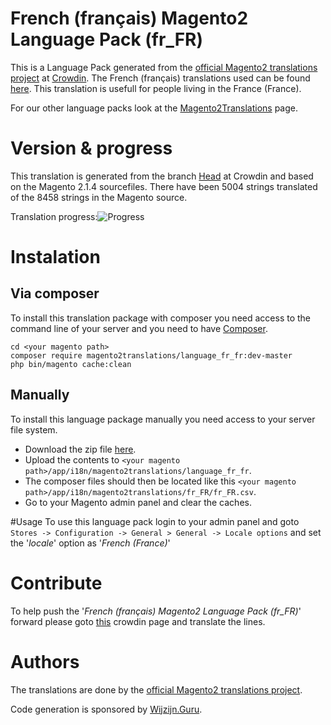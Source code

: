 # French (français) Magento2 Language Pack (fr_FR)
This is a Language Pack generated from the [official Magento2 translations project](https://crowdin.com/project/magento-2) at [Crowdin](https://crowdin.com).
The French (français) translations used can be found [here](https://crowdin.com/project/magento-2/fr).
This translation is usefull for people living in the France (France).

For our other language packs look at the [Magento2Translations](http://magento2translations.github.io/) page.

# Version & progress
This translation is generated from the branch [Head](https://crowdin.com/project/magento-2/fr#/Head) at Crowdin and based on the Magento 2.1.4 sourcefiles.
There have been  5004 strings translated of the 8458 strings in the Magento source.

Translation progress:![Progress](http://progressed.io/bar/59)

# Instalation
## Via composer
To install this translation package with composer you need access to the command line of your server and you need to have [Composer](https://getcomposer.org).
```
cd <your magento path>
composer require magento2translations/language_fr_fr:dev-master
php bin/magento cache:clean
```
## Manually
To install this language package manually you need access to your server file system.
* Download the zip file [here](https://github.com/Magento2Translations/language_fr_fr/archive/master.zip).
* Upload the contents to `<your magento path>/app/i18n/magento2translations/language_fr_fr`.
* The composer files should then be located like this `<your magento path>/app/i18n/magento2translations/fr_FR/fr_FR.csv`.
* Go to your Magento admin panel and clear the caches.

#Usage
To use this language pack login to your admin panel and goto `Stores -> Configuration -> General > General -> Locale options` and set the '*locale*' option as '*French (France)*'

# Contribute
To help push the '*French (français) Magento2 Language Pack (fr_FR)*' forward please goto [this](https://crowdin.com/project/magento-2/fr) crowdin page and translate the lines.

# Authors
The translations are done by the [official Magento2 translations project](https://crowdin.com/project/magento-2).

Code generation is sponsored by [Wijzijn.Guru](http://www.wijzijn.guru/).